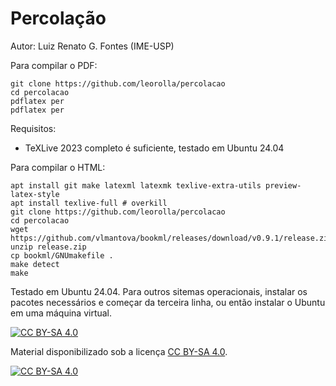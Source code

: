 # Percolação

Autor: Luiz Renato G. Fontes (IME-USP)

Para compilar o PDF:

    git clone https://github.com/leorolla/percolacao
    cd percolacao
    pdflatex per
    pdflatex per
    
Requisitos:

- TeXLive 2023 completo é suficiente, testado em Ubuntu 24.04

Para compilar o HTML:

    apt install git make latexml latexmk texlive-extra-utils preview-latex-style
    apt install texlive-full # overkill
    git clone https://github.com/leorolla/percolacao
    cd percolacao
    wget https://github.com/vlmantova/bookml/releases/download/v0.9.1/release.zip
    unzip release.zip
    cp bookml/GNUmakefile .
    make detect
    make

Testado em Ubuntu 24.04. Para outros sitemas operacionais, instalar os pacotes necessários e começar da terceira linha, ou então instalar o Ubuntu em uma máquina virtual.

[![CC BY-SA 4.0][cc-by-sa-shield]][cc-by-sa]

Material disponibilizado sob a licença
[CC BY-SA 4.0][cc-by-sa].

[![CC BY-SA 4.0][cc-by-sa-image]][cc-by-sa]

[cc-by-sa]: http://creativecommons.org/licenses/by-sa/4.0/
[cc-by-sa-image]: https://licensebuttons.net/l/by-sa/4.0/88x31.png
[cc-by-sa-shield]: https://img.shields.io/badge/License-CC%20BY--SA%204.0-lightgrey.svg

